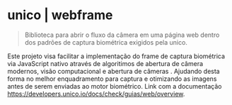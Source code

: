 # unico | webframe

> Biblioteca para abrir o fluxo da câmera em uma página web dentro dos padrões de captura biométrica exigidos pela unico.

Este projeto visa facilitar a implementação do frame de captura biométrica via JavaScript nativo através de algoritimos de abertura de câmera modernos, visão computacional e abertura de câmeras . Ajudando desta forma no melhor enquadramento para captura e otimizando as imagens antes de serem enviadas ao motor biométrico.
Link com a documentação https://developers.unico.io/docs/check/guias/web/overview.


